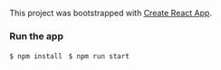 This project was bootstrapped with [Create React App](https://github.com/facebook/create-react-app).

### Run the app

```$ npm install ```
```$ npm run start ```
